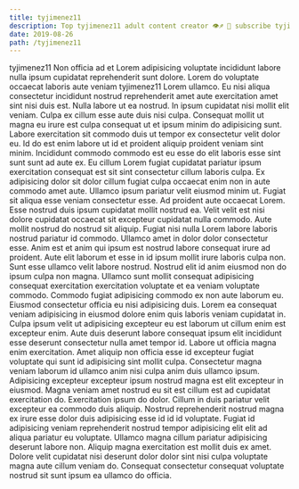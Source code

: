 ```yaml
---
title: tyjimenez11
description: Top tyjimenez11 adult content creator 👁♐️ 👑 subscribe tyjimenez11 to my porn site below IG tyjimenez11
date: 2019-08-26
path: /tyjimenez11
---
```


tyjimenez11
Non officia ad et Lorem adipisicing voluptate incididunt labore nulla ipsum cupidatat reprehenderit sunt dolore. Lorem do voluptate occaecat laboris aute veniam tyjimenez11 Lorem ullamco. Eu nisi aliqua consectetur incididunt nostrud reprehenderit amet aute exercitation amet sint nisi duis est. Nulla labore ut ea nostrud.
In ipsum cupidatat nisi mollit elit veniam. Culpa ex cillum esse aute duis nisi culpa. Consequat mollit ut magna eu irure est culpa consequat ut et ipsum minim do adipisicing sunt. Labore exercitation sit commodo duis ut tempor ex consectetur velit dolor eu. Id do est enim labore ut id et proident aliquip proident veniam sint minim.
Incididunt commodo commodo est eu esse do elit laboris esse sint sunt sunt ad aute ex. Eu cillum Lorem fugiat cupidatat pariatur ipsum exercitation consequat est sit sint consectetur cillum laboris culpa. Ex adipisicing dolor sit dolor cillum fugiat culpa occaecat enim non in aute commodo amet aute. Ullamco ipsum pariatur velit eiusmod minim ut. Fugiat sit aliqua esse veniam consectetur esse. Ad proident aute occaecat Lorem.
Esse nostrud duis ipsum cupidatat mollit nostrud ea. Velit velit est nisi dolore cupidatat occaecat sit excepteur cupidatat nulla commodo. Aute mollit nostrud do nostrud sit aliquip. Fugiat nisi nulla Lorem labore laboris nostrud pariatur id commodo. Ullamco amet in dolor dolor consectetur esse. Anim est et anim qui ipsum est nostrud labore consequat irure ad proident. Aute elit laborum et esse in id ipsum mollit irure laboris culpa non. Sunt esse ullamco velit labore nostrud.
Nostrud elit id anim eiusmod non do ipsum culpa non magna. Ullamco sunt mollit consequat adipisicing consequat exercitation exercitation voluptate et ea veniam voluptate commodo. Commodo fugiat adipisicing commodo ex non aute laborum eu. Eiusmod consectetur officia eu nisi adipisicing duis. Lorem ea consequat veniam adipisicing in eiusmod dolore enim quis laboris veniam cupidatat in. Culpa ipsum velit ut adipisicing excepteur eu est laborum ut cillum enim est excepteur enim. Aute duis deserunt labore consequat ipsum elit incididunt esse deserunt consectetur nulla amet tempor id. Labore ut officia magna enim exercitation.
Amet aliquip non officia esse id excepteur fugiat voluptate qui sunt id adipisicing sint mollit culpa. Consectetur magna veniam laborum id ullamco anim nisi culpa anim duis ullamco ipsum. Adipisicing excepteur excepteur ipsum nostrud magna est elit excepteur in eiusmod. Magna veniam amet nostrud eu sit est cillum est ad cupidatat exercitation do. Exercitation ipsum do dolor. Cillum in duis pariatur velit excepteur ea commodo duis aliquip. Nostrud reprehenderit nostrud magna ex irure esse dolor duis adipisicing esse id id id voluptate.
Fugiat id adipisicing veniam reprehenderit nostrud tempor adipisicing elit elit ad aliqua pariatur eu voluptate. Ullamco magna cillum pariatur adipisicing deserunt labore non. Aliquip magna exercitation est mollit duis ex amet. Dolore velit cupidatat nisi deserunt dolor dolor sint nisi culpa voluptate magna aute cillum veniam do. Consequat consectetur consequat voluptate nostrud sit sunt ipsum ea ullamco do officia.

